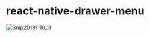 # react-native-drawer-menu

![Snip20191110_11](https://user-images.githubusercontent.com/10974517/68544794-65ed1e00-03f9-11ea-85d5-593dbc858f88.png)
